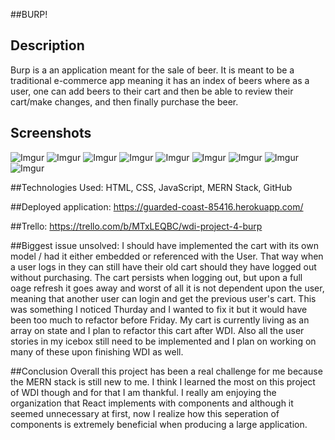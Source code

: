 ##BURP!


## Description
Burp is a an application meant for the sale of beer. It is meant to be a traditional e-commerce app meaning it has an index of beers where as a user, one can add beers to their cart and then be able to review their cart/make changes, and then finally purchase the beer. 

## Screenshots
![Imgur](https://i.imgur.com/6rD4Z1z.png)
![Imgur](https://i.imgur.com/n7yD2M5.png)
![Imgur](https://i.imgur.com/t4DsWrl.png)
![Imgur](https://i.imgur.com/TZJx0mt.png)
![Imgur](https://i.imgur.com/bNMHjL4.png)
![Imgur](https://i.imgur.com/4I2PeDv.png)
![Imgur](https://i.imgur.com/dMBKb34.png)
![Imgur](https://i.imgur.com/lEMucgA.png)
![Imgur](https://i.imgur.com/nPJNB9M.png)


##Technologies Used: 
HTML, CSS, JavaScript, MERN Stack, GitHub


##Deployed application: https://guarded-coast-85416.herokuapp.com/


##Trello:
https://trello.com/b/MTxLEQBC/wdi-project-4-burp

##Biggest issue unsolved: 
I should have implemented the cart with its own model / had it either embedded or referenced with the User. That way when a user logs in they can still have their old cart should they have logged out without purchasing. The cart persists when logging out, but upon a full oage refresh it goes away and worst of all it is not dependent upon the user, meaning that another user can login and get the previous user's cart. This was something I noticed Thurday and I wanted to fix it but it would have been too much to refactor before Friday. My cart is currently living as an array on state and I plan to refactor this cart after WDI. Also all the user stories in my icebox still need to be implemented and I plan on working on many of these upon finishing WDI as well. 



##Conclusion
Overall this project has been a real challenge for me because the MERN stack is still new to me. I think I learned the most on this project of WDI though and for that I am thankful. I really am enjoying the organization that React implements with components and although it seemed unnecessary at first, now I realize how this seperation of components is extremely beneficial when producing a large application.